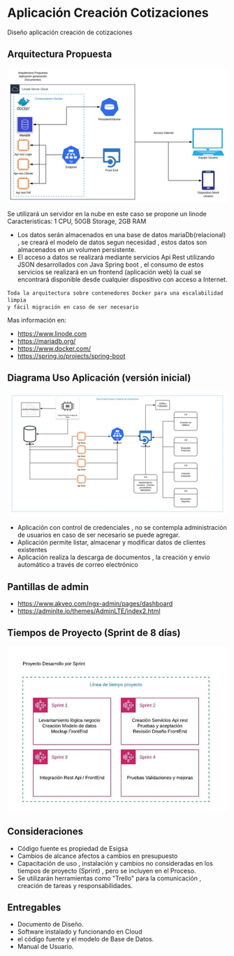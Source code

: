 # Aplicación Creación Cotizaciones 
Diseño aplicación creación de cotizaciones 

## Arquitectura Propuesta

![alt text](https://github.com/reneberto/Aplicacion/blob/master/Diagrama%20en%20blanco.svg)

Se utilizará un servidor en la nube en este caso se propone un linode Caracteristicas:
 1 CPU, 50GB Storage, 2GB RAM
* Los datos serán almacenados en una base de datos mariaDb(relacional) , se creará el modelo de datos segun necesidad , estos datos son almacenados en un volumen persistente.
* El acceso a datos se realizará mediante servicios Api Rest utilizando JSON desarrollados con Java Spring boot , el consumo de estos servicios se realizará en un frontend (aplicación web) la cual se encontrará disponible desde cualquier dispositivo con acceso a Internet.
```
Toda la arquitectura sobre contenedores Docker para una escalabilidad limpia 
y fácil migración en caso de ser necesario
```

Mas información en: 
* https://www.linode.com
* https://mariadb.org/
* https://www.docker.com/
* https://spring.io/projects/spring-boot

## Diagrama Uso Aplicación (versión inicial)

![alt text](https://github.com/reneberto/Aplicacion/blob/master/flujoPrincipal.png)

* Aplicación con control de credenciales , no se contempla administración de usuarios en caso de ser necesario se puede agregar.
* Aplicación permite listar, almacenar y modificar datos de clientes existentes 
* Aplicación realiza la descarga de documentos , la creación y envío automático a través de correo electrónico

## Pantillas de admin 

* https://www.akveo.com/ngx-admin/pages/dashboard
* https://adminlte.io/themes/AdminLTE/index2.html

## Tiempos de Proyecto (Sprint de 8 días)

![alt text](https://github.com/reneberto/Aplicacion/blob/master/DiagramaProyecto.jpeg)


## Consideraciones

* Código fuente es propiedad de Esigsa
* Cambios de alcance afectos a cambios en presupuesto
* Capacitación de uso , instalación y cambios no consideradas en los tiempos de proyecto (Sprint) , pero se incluyen en el Proceso.
* Se utilizarán herramientas como "Trello" para la comunicación , creación de tareas y responsabilidades.

## Entregables

* Documento de Diseño.
* Software instalado y funcionando en Cloud
* el código fuente y el modelo de Base de Datos.
* Manual de Usuario.


